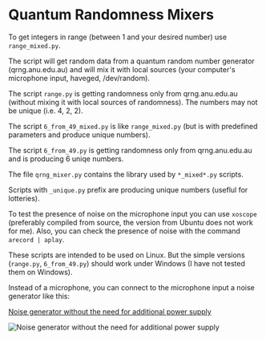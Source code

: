 # Quantum Randomness Mixers

To get integers in range (between 1 and your desired number) use `range_mixed.py`.

The script will get random data from a quantum random number generator (qrng.anu.edu.au) and will mix it with local sources (your computer's microphone input, haveged, /dev/random).

The script `range.py` is getting randomness only from qrng.anu.edu.au (without mixing it with local sources of randomness). The numbers may not be unique (i.e. 4, 2, 2).

The script `6_from_49_mixed.py` is like `range_mixed.py` (but is with predefined parameters and produce unique numbers).

The script `6_from_49.py` is getting randomness only from qrng.anu.edu.au and is producing 6 uniqe numbers.

The file `qrng_mixer.py` contains the library used by `*_mixed*.py` scripts.

Scripts with `_unique.py` prefix are producing unique numbers (useflul for lotteries).

To test the presence of noise on the microphone input you can use `xoscope` (preferably compiled from source, the version from Ubuntu does not work for me). Also, you can check the presence of noise with the command `arecord | aplay`.

These scripts are intended to be used on Linux. But the simple versions (`range.py`, `6_from_49.py`) should work under Windows (I have not tested them on Windows).

Instead of a microphone, you can connect to the microphone input a noise generator like this:

[Noise generator without the need for additional power supply](https://rootvideochannel.blogspot.com/2021/05/noise-generator-without-need-for.html)

![Noise generator without the need for additional power supply](https://1.bp.blogspot.com/-sUH68-a_mWI/YJHBmaVrs9I/AAAAAAAAFZ4/MISOtCU5pWQNhMdL2PT9lq_UTB_PkwRjQCLcBGAsYHQ/s1073/noise-generator-1_captions.png "Noise generator")
